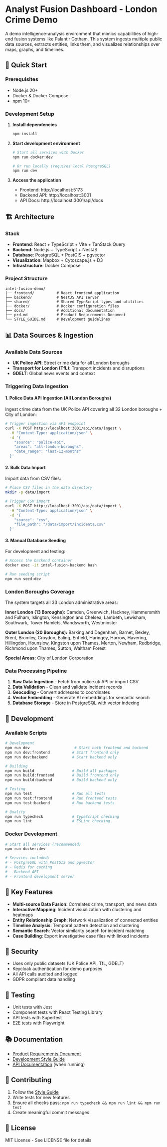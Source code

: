 # Analyst Fusion Dashboard - London Crime Demo

A demo intelligence-analysis environment that mimics capabilities of high-end fusion systems like Palantir Gotham. This system ingests multiple public data sources, extracts entities, links them, and visualizes relationships over maps, graphs, and timelines.

## 🚀 Quick Start

### Prerequisites
- Node.js 20+
- Docker & Docker Compose
- npm 10+

### Development Setup

1. **Install dependencies**
   ```bash
   npm install
   ```

2. **Start development environment**
   ```bash
   # Start all services with Docker
   npm run docker:dev
   
   # Or run locally (requires local PostgreSQL)
   npm run dev
   ```

3. **Access the application**
   - Frontend: http://localhost:5173
   - Backend API: http://localhost:3001
   - API Docs: http://localhost:3001/api/docs

## 🏗️ Architecture

### Stack
- **Frontend**: React + TypeScript + Vite + TanStack Query
- **Backend**: Node.js + TypeScript + NestJS
- **Database**: PostgreSQL + PostGIS + pgvector
- **Visualization**: Mapbox + Cytoscape.js + D3
- **Infrastructure**: Docker Compose

### Project Structure
```
intel-fusion-demo/
├── frontend/          # React frontend application
├── backend/           # NestJS API server  
├── shared/            # Shared TypeScript types and utilities
├── docker/            # Docker configuration files
├── docs/              # Additional documentation
├── prd.md             # Product Requirements Document
└── STYLE_GUIDE.md     # Development guidelines
```

## 📊 Data Sources & Ingestion

### Available Data Sources
- **UK Police API**: Street crime data for all London boroughs
- **Transport for London (TfL)**: Transport incidents and disruptions
- **GDELT**: Global news events and context

### Triggering Data Ingestion

#### 1. Police Data API Ingestion (All London Boroughs)

Ingest crime data from the UK Police API covering all 32 London boroughs + City of London:

```bash
# Trigger ingestion via API endpoint
curl -X POST http://localhost:3001/api/data/ingest \
  -H "Content-Type: application/json" \
  -d '{
    "source": "police-api",
    "areas": "all-london-boroughs",
    "date_range": "last-12-months"
  }'
```

#### 2. Bulk Data Import

Import data from CSV files:

```bash
# Place CSV files in the data directory
mkdir -p data/import

# Trigger CSV import
curl -X POST http://localhost:3001/api/data/import \
  -H "Content-Type: application/json" \
  -d '{
    "source": "csv",
    "file_path": "/data/import/incidents.csv"
  }'
```

#### 3. Manual Database Seeding

For development and testing:

```bash
# Access the backend container
docker exec -it intel-fusion-backend bash

# Run seeding script
npm run seed:dev
```

### London Boroughs Coverage

The system targets all 33 London administrative areas:

**Inner London (13 Boroughs):**
Camden, Greenwich, Hackney, Hammersmith and Fulham, Islington, Kensington and Chelsea, Lambeth, Lewisham, Southwark, Tower Hamlets, Wandsworth, Westminster

**Outer London (20 Boroughs):**
Barking and Dagenham, Barnet, Bexley, Brent, Bromley, Croydon, Ealing, Enfield, Haringey, Harrow, Havering, Hillingdon, Hounslow, Kingston upon Thames, Merton, Newham, Redbridge, Richmond upon Thames, Sutton, Waltham Forest

**Special Areas:**
City of London Corporation

### Data Processing Pipeline

1. **Raw Data Ingestion** - Fetch from police.uk API or import CSV
2. **Data Validation** - Clean and validate incident records
3. **Geocoding** - Convert addresses to coordinates
4. **Vector Embedding** - Generate AI embeddings for semantic search
5. **Database Storage** - Store in PostgreSQL with vector indexing

## 🔧 Development

### Available Scripts

```bash
# Development
npm run dev                    # Start both frontend and backend
npm run dev:frontend          # Start frontend only
npm run dev:backend           # Start backend only

# Building
npm run build                 # Build all packages
npm run build:frontend        # Build frontend only
npm run build:backend         # Build backend only

# Testing
npm run test                  # Run all tests
npm run test:frontend         # Run frontend tests
npm run test:backend          # Run backend tests

# Quality
npm run typecheck             # TypeScript checking
npm run lint                  # ESLint checking
```

### Docker Development

```bash
# Start all services (recommended)
npm run docker:dev

# Services included:
# - PostgreSQL with PostGIS and pgvector
# - Redis for caching
# - Backend API
# - Frontend development server
```

## 🎯 Key Features

- **Multi-source Data Fusion**: Correlates crime, transport, and news data
- **Interactive Mapping**: Incident visualization with clustering and heatmaps
- **Entity Relationship Graph**: Network visualization of connected entities
- **Timeline Analysis**: Temporal pattern detection and clustering
- **Semantic Search**: Vector similarity search for incident matching
- **Case Building**: Export investigative case files with linked incidents

## 🔐 Security

- Uses only public datasets (UK Police API, TfL, GDELT)
- Keycloak authentication for demo purposes
- All API calls audited and logged
- GDPR compliant data handling

## 🧪 Testing

- Unit tests with Jest
- Component tests with React Testing Library
- API tests with Supertest
- E2E tests with Playwright

## 📚 Documentation

- [Product Requirements Document](./prd.md)
- [Development Style Guide](./STYLE_GUIDE.md)
- [API Documentation](http://localhost:3001/api/docs) (when running)

## 🤝 Contributing

1. Follow the [Style Guide](./STYLE_GUIDE.md)
2. Write tests for new features
3. Ensure all checks pass: `npm run typecheck && npm run lint && npm run test`
4. Create meaningful commit messages

## 📄 License

MIT License - See LICENSE file for details